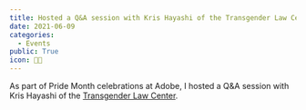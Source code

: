 ```yaml
---
title: Hosted a Q&A session with Kris Hayashi of the Transgender Law Center
date: 2021-06-09
categories:
  - Events
public: True
icon: 🏳️‍🌈 
---
```


As part of Pride Month celebrations at Adobe, I hosted a Q&A session with Kris Hayashi of the [Transgender Law Center](https://transgenderlawcenter.org/). 